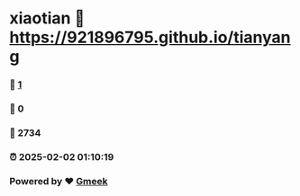 # xiaotian :link: https://921896795.github.io/tianyang 
### :page_facing_up: [1](https://921896795.github.io/tianyang/tag.html) 
### :speech_balloon: 0 
### :hibiscus: 2734 
### :alarm_clock: 2025-02-02 01:10:19 
### Powered by :heart: [Gmeek](https://github.com/Meekdai/Gmeek)

